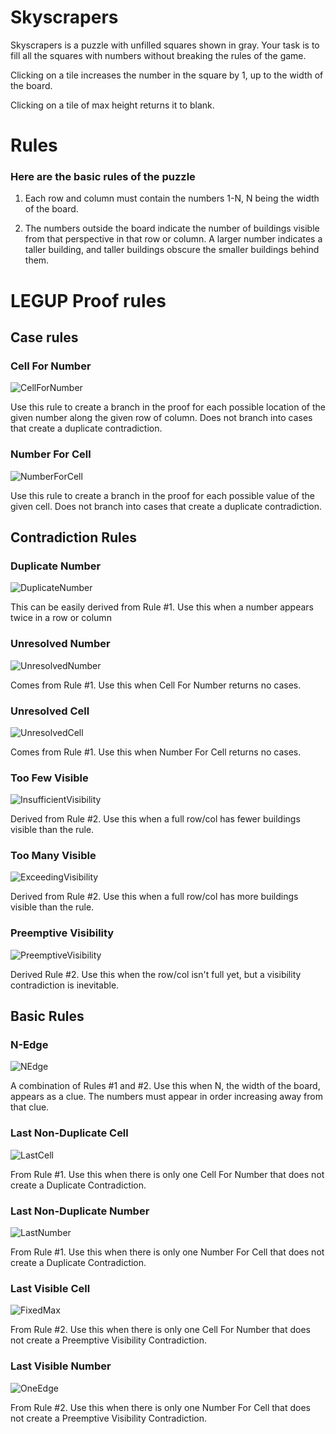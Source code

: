 # Skyscrapers
Skyscrapers is a puzzle with unfilled squares shown in gray. Your task is to fill all the squares with numbers without breaking the rules of the game.

Clicking on a tile increases the number in the square by 1, up to the width of the board.

Clicking on a tile of max height returns it to blank.

# Rules 
### Here are the basic rules of the puzzle

1) Each row and column must contain the numbers 1-N, N being the width of the board.

2) The numbers outside the board indicate the number of buildings visible from that perspective in that row or column. A larger number indicates a taller building, and taller buildings obscure the smaller buildings behind them.

# LEGUP Proof rules
## Case rules

### Cell For Number 

![CellForNumber](https://user-images.githubusercontent.com/98851950/202821671-47455459-ac44-47dd-9724-0693d63352d4.png)


Use this rule to create a branch in the proof for each possible location of the given number along the given row of column. Does not branch into cases that create a duplicate contradiction.


### Number For Cell

![NumberForCell](https://user-images.githubusercontent.com/98851950/202821690-a66e8f13-857a-4924-977a-87874ffb961a.png)


Use this rule to create a branch in the proof for each possible value of the given cell. Does not branch into cases that create a duplicate contradiction.

## Contradiction Rules

### Duplicate Number

![DuplicateNumber](https://user-images.githubusercontent.com/98851950/202822278-f6d2f943-4f42-40d4-9bd1-75692b4fab5d.png)


This can be easily derived from Rule #1. Use this when a number appears twice in a row or column

### Unresolved Number

![UnresolvedNumber](https://user-images.githubusercontent.com/98851950/202822254-82d585be-f55d-4041-a257-2d040522975e.png)


Comes from Rule #1. Use this when Cell For Number returns no cases.

### Unresolved Cell

![UnresolvedCell](https://user-images.githubusercontent.com/98851950/202822264-e9e21ef7-91ca-44e0-898c-3f9f6069af25.png)


Comes from Rule #1. Use this when Number For Cell returns no cases.

### Too Few Visible

![InsufficientVisibility](https://user-images.githubusercontent.com/98851950/202822465-b5925c84-97e5-4aeb-b8e6-ac681cdf5e02.png)


Derived from Rule #2. Use this when a full row/col has fewer buildings visible than the rule.

### Too Many Visible

![ExceedingVisibility](https://user-images.githubusercontent.com/98851950/202822483-576203d2-e460-45b2-b7e7-5e25b1ede9e5.png)


Derived from Rule #2. Use this when a full row/col has more buildings visible than the rule.

### Preemptive Visibility

![PreemptiveVisibility](https://user-images.githubusercontent.com/98851950/202822588-cc098bf3-6fe2-4fc1-8e9f-418a35ac2160.png)


Derived Rule #2. Use this when the row/col isn't full yet, but a visibility contradiction is inevitable.

## Basic Rules

### N-Edge

![NEdge](https://user-images.githubusercontent.com/98851950/202823052-366ba057-c863-4f65-a376-6cfee62aac5c.png)


A combination of Rules #1 and #2. Use this when N, the width of the board, appears as a clue. The numbers must appear in order increasing away from that clue.

### Last Non-Duplicate Cell

![LastCell](https://user-images.githubusercontent.com/98851950/202823048-57f768a5-73a3-48a0-9355-fb338fd2d657.png)


From Rule #1. Use this when there is only one Cell For Number that does not create a Duplicate Contradiction.

### Last Non-Duplicate Number

![LastNumber](https://user-images.githubusercontent.com/98851950/202823038-94899ffb-4f38-4305-875e-052369bd0c66.png)


From Rule #1. Use this when there is only one Number For Cell that does not create a Duplicate Contradiction.

### Last Visible Cell

![FixedMax](https://user-images.githubusercontent.com/98851950/202823022-7b011609-749b-49b3-8cf6-39dd5d207bc3.png)


From Rule #2. Use this when there is only one Cell For Number that does not create a Preemptive Visibility Contradiction.

### Last Visible Number

![OneEdge](https://user-images.githubusercontent.com/98851950/202823012-e52a2df3-fa0b-4dbf-b6b9-f2be046d5e8c.png)


From Rule #2. Use this when there is only one Number For Cell that does not create a Preemptive Visibility Contradiction.